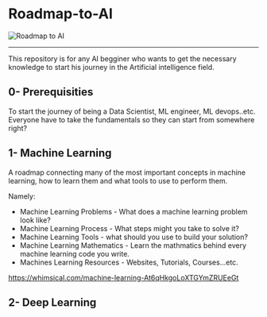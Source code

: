 # Roadmap-to-AI

![Roadmap to AI](https://user-images.githubusercontent.com/81964452/166590729-c3a6771c-7317-40e2-9c8c-49537468ff5e.png)

---

This repository is for any AI begginer who wants to get the necessary knowledge to start his journey in the Artificial intelligence field.


## 0- Prerequisities

To start the journey of being a Data Scientist, ML engineer, ML devops..etc.
Everyone have to take the fundamentals so they can start from somewhere right?


## 1- Machine Learning

A roadmap connecting many of the most important concepts in machine learning, how to learn them and what tools to use to perform them.

Namely:

- Machine Learning Problems - What does a machine learning problem look like?
- Machine Learning Process - What steps might you take to solve it?
- Machine Learning Tools - what should you use to build your solution?
- Machine Learning Mathematics - Learn the mathmatics behind every machine learning code you write.
- Machines Learning Resources - Websites, Tutorials, Courses...etc.

https://whimsical.com/machine-learning-At6qHkgoLoXTGYmZRUEeGt

## 2- Deep Learning
